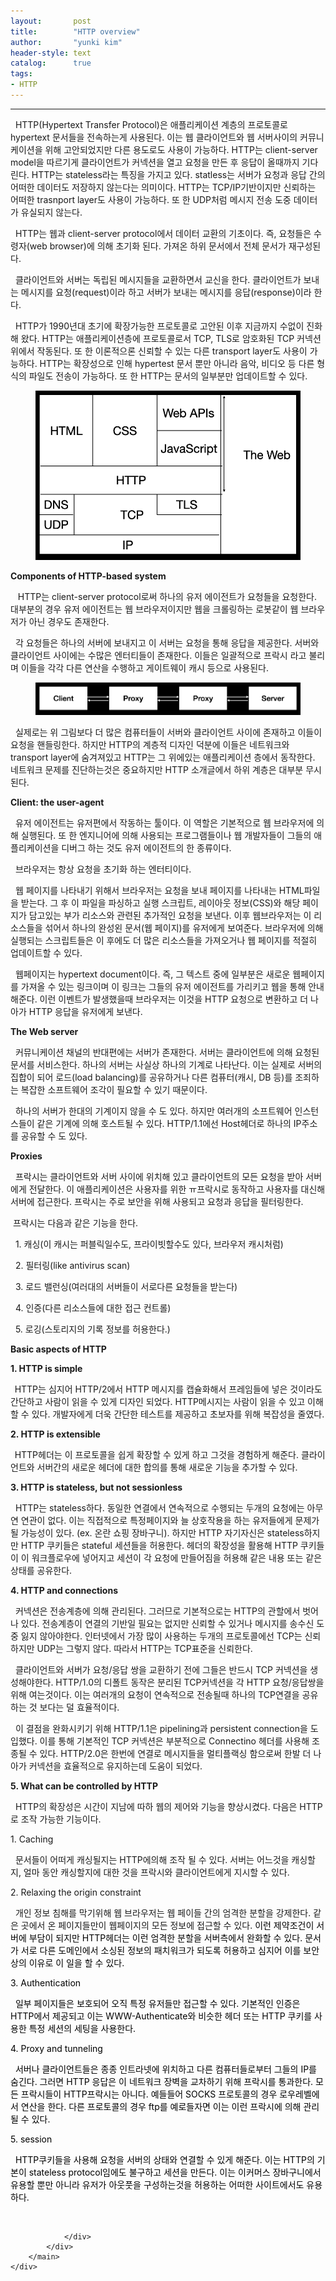 ```yaml
---
layout:       post
title:        "HTTP overview"
author:       "yunki kim"
header-style: text
catalog:      true
tags: 
- HTTP
---
```


<head></head>
<body id="tt-body-page" class="">
<div id="wrap" class="wrap-right">
    <div id="container">
        <main class="main ">
            <div class="area-main">
                <div class="area-view">
                    <div class="article-header"></div>
                    <hr>
                    <div class="article-view">
                        <div class="contents_style">
                            <p>&nbsp; HTTP(Hypertext Transfer Protocol)은 애플리케이션 계층의 프로토콜로 hypertext 문서들을 전속하는게 사용된다. 이는 웹 클라이언트와 웹 서버사이의 커뮤니케이션을 위해 고안되었지만 다른 용도로도 사용이 가능하다. HTTP는 client-server model을 따르기게 클라이언트가 커넥션을 열고 요청을 만든 후 응답이 올때까지 기다린다. HTTP는 stateless라는 특징을 가지고 있다. statless는 서버가 요청과 응답 간의 어떠한 데이터도 저장하지 않는다는 의미이다. HTTP는 TCP/IP기반이지만 신뢰하는 어떠한 trasnport layer도 사용이 가능하다. 또 한 UDP처럼 메시지 전송 도중 데이터가 유실되지 않는다.&nbsp;</p>
<p>&nbsp; HTTP는 웹과 client-server protocol에서 데이터 교환의 기초이다. 즉, 요청들은 수령자(web browser)에 의해 초기화 된다. 가져온 하위 문서에서 전체 문서가 재구성된다.&nbsp;</p>
<p>&nbsp; 클라이언트와 서버는 독립된 메시지들을 교환하면서 교신을 한다. 클라이언트가 보내는 메시지를 요청(request)이라 하고 서버가 보내는 메시지를 응답(response)이라 한다.&nbsp;</p>
<p>&nbsp; HTTP가 1990년대 초기에 확장가능한 프로토콜로 고안된 이후 지금까지 수없이 진화해 왔다. HTTP는 애플리케이션층에 프로토콜로서 TCP, TLS로 암호화된 TCP 커넥션 위에서 작동된다. 또 한 이론적으론 신뢰할 수 있는 다른 transport layer도 사용이 가능하다. HTTP는 확장성으로 인해 hypertest 문서 뿐만 아니라 음악, 비디오 등 다른 형식의 파일도 전송이 가능하다. 또 한 HTTP는 문서의 일부분만 업데이트할 수 있다.</p>
<p></p><figure class="imageblock alignCenter" data-origin-width="0" data-origin-height="0" data-ke-mobilestyle="widthContent">
    <span data-lightbox="lightbox">
        <img src="/img/SFRUUCBvdmVydmlldw==/img.png" data-origin-width="0" data-origin-height="0" data-ke-mobilestyle="widthContent">
    </span>
    <figcaption></figcaption>
</figure><p></p>
<p><b>Components of HTTP-based system</b></p>
<p>&nbsp; &nbsp;HTTP는 client-server protocol로써 하나의 유저 에이전트가 요청들을 요청한다. 대부분의 경우 유저 에이전트는 웹 브라우저이지만 웹을 크롤링하는 로봇같이 웹 브라우저가 아닌 경우도 존재한다.&nbsp;</p>
<p>&nbsp; 각 요청들은 하나의 서버에 보내지고 이 서버는 요청을 통해 응답을 제공한다. 서버와 클라이언트 사이에는 수많은 엔터티들이 존재한다. 이들은 일괄적으로 프락시 라고 불리며 이들을 각각 다른 연산을 수행하고 게이트웨이 캐시 등으로 사용된다.&nbsp;</p>
<p></p><figure class="imageblock widthContent" data-origin-width="0" data-origin-height="0" data-ke-mobilestyle="widthContent">
    <span data-lightbox="lightbox">
        <img src="/img/SFRUUCBvdmVydmlldw==/img_1.png" data-origin-width="0" data-origin-height="0" data-ke-mobilestyle="widthContent">
    </span>
    <figcaption></figcaption>
</figure><p></p>
<p>&nbsp; 실제로는 위 그림보다 더 많은 컴퓨터들이 서버와 클라이언트 사이에 존재하고 이들이 요청을 핸들링한다. 하지만 HTTP의 계층적 디자인 덕분에 이들은 네트워크와 transport layer에 숨겨져있고 HTTP는 그 위에있는 애플리케이션 층에서 동작한다. 네트워크 문제를 진단하는것은 중요하지만 HTTP 소개글에서 하위 계층은 대부분 무시된다.</p>
<p><b>Client: the user-agent</b></p>
<p>&nbsp; 유저 에이전트는 유저편에서 작동하는 툴이다. 이 역할은 기본적으로 웹 브라우저에 의해 실행된다. 또 한 엔지니어에 의해 사용되는 프로그램들이나 웹 개발자들이 그들의 애플리케이션을 디버그 하는 것도 유저 에이전트의 한 종류이다.&nbsp;</p>
<p>&nbsp; 브라우저는 항상 요청을 초기화 하는 엔터티이다.&nbsp;</p>
<p>&nbsp; 웹 페이지를 나타내기 위해서 브라우저는 요청을 보내 페이지를 나타내는 HTML파일을 받는다. 그 후 이 파일을 파싱하고 실행 스크립트, 레이아웃 정보(CSS)와 해당 페이지가 담고있는 부가 리소스와 관련된 추가적인 요청을 보낸다. 이후 웹브라우저는 이 리소스들을 섞어서 하나의 완성왼 문서(웹 페이지)를 유저에게 보여준다. 브라우저에 의해 실행되는 스크립트들은 이 후에도 더 많은 리소스들을 가져오거나 웹 페이지를 적절히 업데이트할 수 있다.</p>
<p>&nbsp; 웹페이지는 hypertext document이다. 즉, 그 텍스트 중에 일부분은 새로운 웹페이지를 가져올 수 있는 링크이며 이 링크는 그들의 유저 에이전트를 가리키고 웹을 통해 안내해준다. 이런 이벤트가 발생했을때 브라우저는 이것을 HTTP 요청으로 변환하고 더 나아가 HTTP 응답을 유저에게 보낸다.</p>
<p><b>The Web server</b></p>
<p>&nbsp; 커뮤니케이션 채널의 반대편에는 서버가 존재한다. 서버는 클라이언트에 의해 요청된 문서를 서비스한다. 하나의 서버는 사실상 하나의 기계로 나타난다. 이는 실제로 서버의 집합이 되어 로드(load balancing)를 공유하거나 다른 컴퓨터(캐시, DB 등)를 조죄하는 복잡한 소프트웨어 조각이 필요할 수 있기 때문이다.&nbsp;</p>
<p>&nbsp; 하나의 서버가 한대의 기계이지 않을 수 도 있다. 하지만 여러개의 소프트웨어 인스턴스들이 같은 기계에 의해 호스트될 수 있다. HTTP/1.1에선 Host헤더로 하나의 IP주소를 공유할 수 도 있다.</p>
<p><b>Proxies</b></p>
<p>&nbsp; 프락시는 클라이언트와 서버 사이에 위치해 있고 클라이언트의 모든 요청을 받아 서버에게 전달한다. 이 애플리케이션은 사용자를 위한 ㅠ프락시로 동작하고 사용자를 대신해 서버에 접근한다. 프락시는 주로 보안을 위해 사용되고 요청과 응답을 필터링한다.&nbsp;</p>
<p>&nbsp;프락시는 다음과 같은 기능을 한다.</p>
<p>&nbsp; 1. 캐싱(이 캐시는 퍼블릭일수도, 프라이빗할수도 있다, 브라우저 캐시처럼)</p>
<p>&nbsp; 2. 필터링(like antivirus scan)</p>
<p>&nbsp; 3. 로드 밸런싱(여러대의 서버들이 서로다른 요청들을 받는다)</p>
<p>&nbsp; 4. 인증(다른 리소스들에 대한 접근 컨트롤)</p>
<p>&nbsp; 5. 로깅(스토리지의 기록 정보를 허용한다.)</p>
<p><b>Basic aspects of HTTP</b></p>
<p><b>1. HTTP is simple</b></p>
<p><b>&nbsp;&nbsp;</b>HTTP는 심지어 HTTP/2에서 HTTP 메시지를 캡슐화해서 프레임들에 넣은 것이라도 간단하고 사람이 읽을 수 있게 디자인 되었다. HTTP메시지는 사람이 읽을 수 있고 이해할 수 있다. 개발자에게 더욱 간단한 테스트를 제공하고 초보자를 위해 복잡성을 줄였다.</p>
<p><b>2. HTTP is extensible</b></p>
<p><b>&nbsp;&nbsp;</b>HTTP헤더는 이 프로토콜을 쉽게 확장할 수 있게 하고 그것을 경험하게 해준다. 클라이언트와 서버간의 새로운 헤더에 대한 합의를 통해 새로운 기능을 추가할 수 있다.&nbsp;</p>
<p><b>3. HTTP is stateless, but not sessionless</b></p>
<p>&nbsp; HTTP는 stateless하다. 동일한 연결에서 연속적으로 수행되는 두개의 요청에는 아무연 연관이 없다. 이는 직접적으로 특정페이지와 늘 상호작용을 하는 유저들에게 문제가 될 가능성이 있다. (ex. 온란 쇼핑 장바구니). 하지만 HTTP 자기자신은 stateless하지만 HTTP 쿠키들은 stateful 세션들을 허용한다. 헤더의 확장성을 활용해 HTTP 쿠키들이 이 워크플로우에 넣어지고 세션이 각 요청에 만들어짐을 허용해 같은 내용 또는 같은 상태를 공유한다.&nbsp;</p>
<p><b>4. HTTP and connections</b></p>
<p>&nbsp; 커넥션은 전송계층에 의해 관리된다. 그러므로 기본적으로는 HTTP의 관할에서 벗어나 있다. 전송계층이 연결의 기반일 필요는 없지만 신뢰할 수 있거나 메시지를 송수신 도중 잃지 않아야한다. 인터넷에서 가장 많이 사용하는 두개의 프로토콜에선 TCP는 신뢰하지만 UDP는 그렇지 않다. 따라서 HTTP는 TCP표준을 신뢰한다.&nbsp;</p>
<p>&nbsp; 클라이언트와 서버가 요청/응답 쌍을 교환하기 전에 그들은 반드시 TCP 커넥션을 생성해야한다. HTTP/1.0의 디폴트 동작은 분리된 TCP커넥션을 각 HTTP 요청/응답쌍을 위해 여는것이다. 이는 여러개의 요청이 연속적으로 전송될때 하나의 TCP연결을 공유하는 것 보다는 덜 효율적이다.&nbsp;</p>
<p>&nbsp; 이 결점을 완화시키기 위해 HTTP/1.1은 pipelining과 persistent connection을 도입했다. 이를 통해 기본적인 TCP 커넥션은 부분적으로 Connectino 헤더를 사용해 조종될 수 있다. HTTP/2.0은 한번에 연결로 메시지들을 멀티플랙싱 함으로써 한발 더 나아가 커넥션을 효율적으로 유지하는데 도움이 되었다.</p>
<p><b>5. What can be controlled by HTTP</b></p>
<p>&nbsp; HTTP의 확장성은 시간이 지남에 따하 웹의 제어와 기능을 향상시켰다. 다음은 HTTP로 조작 가능한 기능이다.</p>
<p>1. Caching</p>
<p>&nbsp; 문서들이 어떠게 캐싱될지는 HTTP에의해 조작 될 수 있다. 서버는 어느것을 캐싱할지, 얼마 동안 캐싱할지에 대한 것을 프락시와 클라이언트에게 지시할 수 있다.&nbsp;</p>
<p>2. Relaxing the origin constraint</p>
<p>&nbsp; 개인 정보 침해를 막기위해 웹 브라우저는 웹 페이들 간의 엄격한 분할을 강제한다. 같은 곳에서 온 페이지들만이 웹페이지의 모든 정보에 접근할 수 있다. <span style="color: #000000;">이런 제약조건이 서버에 부담이 되지만 HTTP헤더는 이런 엄격한 분할을 서버측에서 완화할 수 있다. 문서가 서로 다른 도메인에서 소싱된 정보의 패치워크가 되도록 허용하고 심지어 이를 보안상의 이유로 이 일을 할 수 있다.</span></p>
<p><span style="color: #000000;">3. Authentication</span></p>
<p><span style="color: #000000;">&nbsp; 일부 페이지들은 보호되어 오직 특정 유저들만 접근할 수 있다. 기본적인 인증은 HTTP에서 제공되고 이는 WWW-Authenticate와 비슷한 헤더 또는 HTTP 쿠키를 사용한 특정 세션의 세팅을 사용한다.</span></p>
<p><span style="color: #000000;">4. Proxy and tunneling</span></p>
<p><span style="color: #000000;">&nbsp; 서버나 클라이언트들은 종종 인트라넷에 위치하고 다른 컴퓨터들로부터 그들의 IP를 숨긴다. 그러면 HTTP 응답은 이 네트워크 장벽을 교차하기 위해 프락시를 통과한다. 모든 프락시들이 HTTP프락시는 아니다. 예들들어 SOCKS 프로토콜의 경우 로우레벨에서 연산을 한다. 다른 프로토콜의 경우 ftp를 예로들자면 이는 이런 프락시에 의해 관리될 수 있다.</span></p>
<p><span style="color: #000000;">5. session</span></p>
<p><span style="color: #000000;">&nbsp; HTTP쿠키들을 사용해 요청을 서버의 상태와 연결할 수 있게 해준다. 이는 HTTP의 기본이 stateless protocol임에도 불구하고 세션을 만든다. 이는 이커머스 장바구니에서 유용할 뿐만 아니라 유저가 아웃풋을 구성하는것을 허용하는 어떠한 사이트에서도 유용하다.&nbsp;</span></p>
                        </div>
                        <br>
                        <div class="tags"></div>
                    </div>
                    
                </div>
            </div>
        </main>
    </div>
</div>


</body>